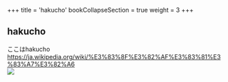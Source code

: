 +++
title = 'hakucho'
bookCollapseSection = true
weight = 3
+++
## hakucho
ここはhakucho  
https://ja.wikipedia.org/wiki/%E3%83%8F%E3%82%AF%E3%83%81%E3%83%A7%E3%82%A6  
![](https://upload.wikimedia.org/wikipedia/commons/thumb/1/12/Cygnus_cygnus_-WWT_Welney%2C_Ouse_Washes%2C_The_Fens%2C_England-8.jpg/1280px-Cygnus_cygnus_-WWT_Welney%2C_Ouse_Washes%2C_The_Fens%2C_England-8.jpg)  